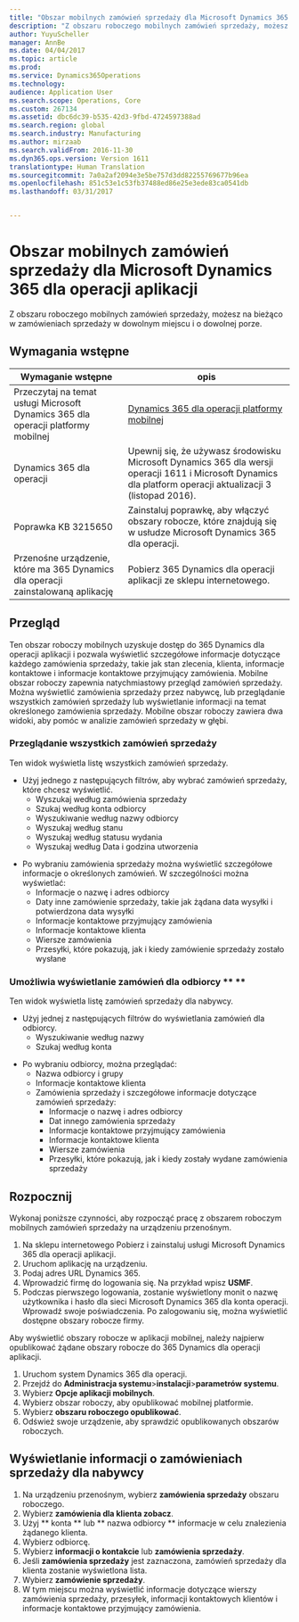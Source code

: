 ```yaml
---
title: "Obszar mobilnych zamówień sprzedaży dla Microsoft Dynamics 365 dla operacji aplikacji"
description: "Z obszaru roboczego mobilnych zamówień sprzedaży, możesz na bieżąco w zamówieniach sprzedaży w dowolnym miejscu i o dowolnej porze."
author: YuyuScheller
manager: AnnBe
ms.date: 04/04/2017
ms.topic: article
ms.prod: 
ms.service: Dynamics365Operations
ms.technology: 
audience: Application User
ms.search.scope: Operations, Core
ms.custom: 267134
ms.assetid: dbc6dc39-b535-42d3-9fbd-4724597388ad
ms.search.region: global
ms.search.industry: Manufacturing
ms.author: mirzaab
ms.search.validFrom: 2016-11-30
ms.dyn365.ops.version: Version 1611
translationtype: Human Translation
ms.sourcegitcommit: 7a0a2af2094e3e5be757d3dd82255769677b96ea
ms.openlocfilehash: 851c53e1c53fb37488ed86e25e3ede83ca0541db
ms.lasthandoff: 03/31/2017


---
```


# <a name="sales-orders-mobile-workspace-for-microsoft-dynamics-365-for-operations-app"></a>Obszar mobilnych zamówień sprzedaży dla Microsoft Dynamics 365 dla operacji aplikacji

Z obszaru roboczego mobilnych zamówień sprzedaży, możesz na bieżąco w zamówieniach sprzedaży w dowolnym miejscu i o dowolnej porze. 

<a name="prerequisites"></a>Wymagania wstępne
-------------

| Wymaganie wstępne                                                         | opis                                                                                                                                                                   |
|----------------------------------------------------------------------|-------------------------------------------------------------------------------------------------------------------------------------------------------------------------------|
| Przeczytaj na temat usługi Microsoft Dynamics 365 dla operacji platformy mobilnej | [Dynamics 365 dla operacji platformy mobilnej](/dynamics365/operations/dev-itpro/mobile-apps/mobile-platform)                                                              |
| Dynamics 365 dla operacji                                          | Upewnij się, że używasz środowisku Microsoft Dynamics 365 dla wersji operacji 1611 i Microsoft Dynamics dla platform operacji aktualizacji 3 (listopad 2016). |
| Poprawka KB 3215650                                                    | Zainstaluj poprawkę, aby włączyć obszary robocze, które znajdują się w usłudze Microsoft Dynamics 365 dla operacji.                                                                       |
| Przenośne urządzenie, które ma 365 Dynamics dla operacji zainstalowaną aplikację | Pobierz 365 Dynamics dla operacji aplikacji ze sklepu internetowego.                                                                                                      |

## <a name="overview"></a>Przegląd
Ten obszar roboczy mobilnych uzyskuje dostęp do 365 Dynamics dla operacji aplikacji i pozwala wyświetlić szczegółowe informacje dotyczące każdego zamówienia sprzedaży, takie jak stan zlecenia, klienta, informacje kontaktowe i informacje kontaktowe przyjmujący zamówienia. Mobilne obszar roboczy zapewnia natychmiastowy przegląd zamówień sprzedaży. Można wyświetlić zamówienia sprzedaży przez nabywcę, lub przeglądanie wszystkich zamówień sprzedaży lub wyświetlanie informacji na temat określonego zamówienia sprzedaży. Mobilne obszar roboczy zawiera dwa widoki, aby pomóc w analizie zamówień sprzedaży w głębi.

### <a name="view-all-sales-orders"></a>Przeglądanie wszystkich zamówień sprzedaży

Ten widok wyświetla listę wszystkich zamówień sprzedaży.

-   Użyj jednego z następujących filtrów, aby wybrać zamówień sprzedaży, które chcesz wyświetlić.
    -   Wyszukaj według zamówienia sprzedaży
    -   Szukaj według konta odbiorcy
    -   Wyszukiwanie według nazwy odbiorcy
    -   Wyszukaj według stanu
    -   Wyszukaj według statusu wydania
    -   Wyszukaj według Data i godzina utworzenia

<!-- -->

-   Po wybraniu zamówienia sprzedaży można wyświetlić szczegółowe informacje o określonych zamówień. W szczególności można wyświetlać:
    -   Informacje o nazwę i adres odbiorcy
    -   Daty inne zamówienie sprzedaży, takie jak żądana data wysyłki i potwierdzona data wysyłki
    -   Informacje kontaktowe przyjmujący zamówienia
    -   Informacje kontaktowe klienta
    -   Wiersze zamówienia
    -   Przesyłki, które pokazują, jak i kiedy zamówienie sprzedaży zostało wysłane

### <a name="view-orders-for-a-customer-"></a>Umożliwia wyświetlanie zamówień dla odbiorcy ** **

Ten widok wyświetla listę zamówień sprzedaży dla nabywcy.

-   Użyj jednej z następujących filtrów do wyświetlania zamówień dla odbiorcy.
    -   Wyszukiwanie według nazwy
    -   Szukaj według konta

<!-- -->

-   Po wybraniu odbiorcy, można przeglądać:
    -   Nazwa odbiorcy i grupy
    -   Informacje kontaktowe klienta
    -   Zamówienia sprzedaży i szczegółowe informacje dotyczące zamówień sprzedaży:
        -   Informacje o nazwę i adres odbiorcy
        -   Dat innego zamówienia sprzedaży
        -   Informacje kontaktowe przyjmujący zamówienia
        -   Informacje kontaktowe klienta
        -   Wiersze zamówienia
        -   Przesyłki, które pokazują, jak i kiedy zostały wydane zamówienia sprzedaży

## <a name="get-started"></a>Rozpocznij
Wykonaj poniższe czynności, aby rozpocząć pracę z obszarem roboczym mobilnych zamówień sprzedaży na urządzeniu przenośnym.

1.  Na sklepu internetowego Pobierz i zainstaluj usługi Microsoft Dynamics 365 dla operacji aplikacji.
2.  Uruchom aplikację na urządzeniu.
3.  Podaj adres URL Dynamics 365.
4.  Wprowadzić firmę do logowania się. Na przykład wpisz **USMF**.
5.  Podczas pierwszego logowania, zostanie wyświetlony monit o nazwę użytkownika i hasło dla sieci Microsoft Dynamics 365 dla konta operacji. Wprowadź swoje poświadczenia. Po zalogowaniu się, można wyświetlić dostępne obszary robocze firmy.

Aby wyświetlić obszary robocze w aplikacji mobilnej, należy najpierw opublikować żądane obszary robocze do 365 Dynamics dla operacji aplikacji.

1.  Uruchom system Dynamics 365 dla operacji.
2.  Przejdź do **Administracja systemu**&gt;**instalacji**&gt;**parametrów systemu**.
3.  Wybierz **Opcje aplikacji mobilnych**.
4.  Wybierz obszar roboczy, aby opublikować mobilnej platformie.
5.  Wybierz **obszaru roboczego opublikować**.
6.  Odśwież swoje urządzenie, aby sprawdzić opublikowanych obszarów roboczych.

## <a name="view-information-about-sales-orders-for-a-customer"></a>Wyświetlanie informacji o zamówieniach sprzedaży dla nabywcy
1.  Na urządzeniu przenośnym, wybierz **zamówienia sprzedaży** obszaru roboczego.
2.  Wybierz **zamówienia dla klienta zobacz**.
3.  Użyj ** konta ** lub ** nazwa odbiorcy ** informacje w celu znalezienia żądanego klienta.
4.  Wybierz odbiorcę.
5.  Wybierz **informacji o kontakcie** lub **zamówienia sprzedaży**.
6.  Jeśli **zamówienia sprzedaży** jest zaznaczona, zamówień sprzedaży dla klienta zostanie wyświetlona lista.
7.  Wybierz **zamówienie sprzedaży**.
8.  W tym miejscu można wyświetlić informacje dotyczące wierszy zamówienia sprzedaży, przesyłek, informacji kontaktowych klientów i informacje kontaktowe przyjmujący zamówienia.




